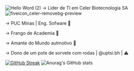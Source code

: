 ![Hello Word (2)](https://github.com/user-attachments/assets/b27d883e-6766-4d80-9909-8b4fb789725d)
-> Lider de TI em Celer Biotecnologia SA ![fiveicon_celer-removebg-preview](https://github.com/user-attachments/assets/8fbfe200-8005-4b58-acae-b3101fbce456)

-> PUC Minas | Eng. Sofware 👾

-> Frango de Academia 💪

-> Amante do Mundo autmotivo 🚗

-> Dono de um pote de sorvete com rodas | @uptsi.bh | ⚠️

[![GitHub Streak](https://github-readme-streak-stats.herokuapp.com?user=DMendes7&theme=dark&hide_border=true&locale=pt_BR&date_format=j%2Fn%5B%2FY%5D&mode=weekly)](https://git.io/streak-stats) ![Anurag's GitHub stats](https://github-readme-stats.vercel.app/api?username=anuraghazra&show_icons=true&theme=radical)

